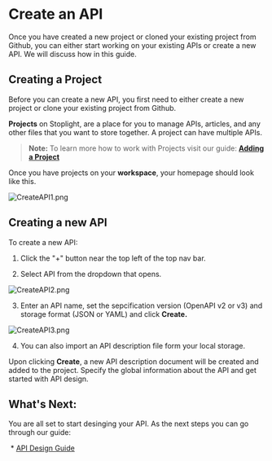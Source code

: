 # Create an API

Once you have created a new project or cloned your existing project from Github, you can either start working on your existing APIs or create a new API. We will discuss how in this guide. 

## Creating a Project

Before you can create a new API, you first need to either create a new project or clone your existing project from Github. 

**Projects** on Stoplight, are a place for you to manage APIs, articles, and any other files that you want to store together. A project can have multiple APIs. 

> **Note:** To learn more how to work with Projects visit our guide: [**Adding a Project**](url)

Once you have projects on your **workspace**, your homepage should look like this. 

![CreateAPI1.png](https://stoplight.io/api/v1/projects/cHJqOjI/images/K6RmgJfxwPE)

## Creating a new API

To create a new API: 

1. Click the "+" button near the top left of the top nav bar. 

2. Select API from the dropdown that opens. 

![CreateAPI2.png](https://stoplight.io/api/v1/projects/cHJqOjI/images/chW6nqwpsR4)


3. Enter an API name, set the sepcification version (OpenAPI v2 or v3) and storage format (JSON or YAML) and click **Create.** 

![CreateAPI3.png](https://stoplight.io/api/v1/projects/cHJqOjI/images/B5u4pBetOnQ)


4. You can also import an API description file form your local storage.

Upon clicking **Create**, a new API description document will be created and added to the project. Specify the  global information about the API and get started with API design. 

## What's Next:

You are all set to start desinging your API. As the next steps you can go through our guide: 

 * [API Design Guide](https://meta.stoplight.io/docs/studio/docs/Design-and-Modeling/01-getting-started.md)